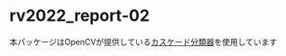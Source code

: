 # rv2022_report-02
本パッケージはOpenCVが提供している[カスケード分類器](https://github.com/opencv/opencv/tree/master/data/haarcascades)を使用しています

